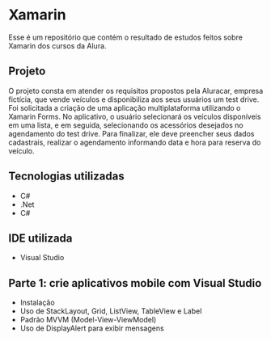 # Xamarin
Esse é um repositório que contém o resultado de estudos feitos sobre Xamarin dos cursos da Alura.

## Projeto
O projeto consta em atender os requisitos propostos pela Aluracar, empresa fictícia, que vende veículos e disponibiliza aos seus usuários um test drive.
Foi solicitada a criação de uma aplicação multiplataforma utilizando o Xamarin Forms.
No aplicativo, o usuário selecionará os veículos disponíveis em uma lista, e em seguida, selecionando os acessórios desejados no agendamento do test drive. 
Para finalizar, ele deve preencher seus dados cadastrais, realizar o agendamento informando data e hora para reserva do veículo.

## Tecnologias utilizadas
- C#
- .Net
- C#

## IDE utilizada
- Visual Studio

## Parte 1: crie aplicativos mobile com Visual Studio
- Instalação
- Uso de StackLayout, Grid, ListView, TableView e Label
- Padrão MVVM (Model-View-ViewModel)
- Uso de DisplayAlert para exibir mensagens
